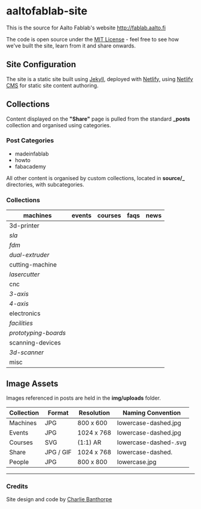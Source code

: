 # aaltofablab-site
This is the source for Aalto Fablab's website http://fablab.aalto.fi

The code is open source under the [MIT License](https://github.com/AaltoFablab/aaltofablab-site/blob/master/LICENSE) - feel free to see how we've built the site, learn from it and share onwards.

## Site Configuration
The site is a static site built using [Jekyll](https://jekyllrb.com), deployed with [Netlify](https://www.netlify.com), using [Netlify CMS](https://github.com/netlify/netlify-cms) for static site content authoring.

## Collections

Content displayed on the **"Share"** page is pulled from the standard **_posts** collection and organised using categories.

### Post Categories
- madeinfablab
- howto
- fabacademy

All other content is organised by custom collections, located in **source/\_<collection>** directories, with subcategories.

### Collections

| machines             | events | courses | faqs | news |
| -------------------- | ------ | ------- | ---- | ---- |
| 3d-printer           | | | | |
| _sla_                | | | | |
| _fdm_                | | | | |
| _dual-extruder_      | | | | |
| cutting-machine      | | | | |
| _lasercutter_        | | | | |
| cnc                  | | | | |
| _3-axis_             | | | | |
| _4-axis_             | | | | |
| electronics          | | | | |
| _facilities_         | | | | |
| _prototyping-boards_ | | | | |
| scanning-devices     | | | | |
| _3d-scanner_         | | | | |
| misc                 | | | | |

## Image Assets

Images referenced in posts are held in the **img/uploads** folder.

| Collection         | Format       | Resolution     | Naming Convention    |
| ------------------ | ------------ | -------------- | -------------------- |
| Machines           | JPG          | 800 x 600      | lowercase-dashed.jpg |
| Events             | JPG          | 1024 x 768     | lowercase-dashed.jpg |
| Courses            | SVG          | (1:1) AR       | lowercase-dashed-<icon>.svg |
| Share              | JPG / GIF    | 1024 x 768     | lowercase-dashed.<extension> |
| People             | JPG          | 800 x 800      | lowercase.jpg |

---

### Credits
Site design and code by [Charlie Banthorpe](http://www.banthorpe.co)
